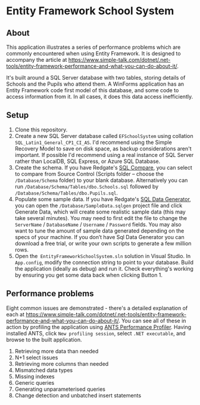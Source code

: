 # Entity Framework School System

## About
This application illustrates a series of performance problems which are commonly encountered when using Entity Framework. It is designed to accompany the article at https://www.simple-talk.com/dotnet/.net-tools/entity-framework-performance-and-what-you-can-do-about-it/.

It's built around a SQL Server database with two tables, storing details of Schools and the Pupils who attend them. A WinForms application has an Entity Framework code first model of this database, and some code to access information from it. In all cases, it does this data access inefficiently.

## Setup
1. Clone this repository.
2. Create a new SQL Server database called `EFSchoolSystem` using collation `SQL_Latin1_General_CP1_CI_AS`. I'd recommend using the Simple Recovery Model to save on disk space, as backup considerations aren't important. If possible I'd recommend using a real instance of SQL Server rather than LocalDB, SQL Express, or Azure SQL Database.
3. Create the schema. If you have Redgate's [SQL Compare](http://www.red-gate.com/products/sql-development/sql-compare/), you can select to compare from Source Control (Scripts folder – choose the `/Database/Schema` folder) to your blank database. Alternatively you can run `/Database/Schema/Tables/dbo.Schools.sql` followed by `/Database/Schema/Tables/dbo.Pupils.sql`.
4. Populate some sample data. If you have Redgate's [SQL Data Generator](http://www.red-gate.com/products/sql-development/sql-data-generator/), you can open the `/Database/SampleData.sqlgen` project file and click Generate Data, which will create some realistic sample data (this may take several minutes). You may need to first edit the file to change the `ServerName` / `DatabaseName` / `Username` / `Password` fields. You may also want to tune the amount of sample data generated depending on the specs of your machine. If you don’t have Sql Data Generator you can download a free trial, or write your own scripts to generate a few million rows.
5. Open the` EntityFrameworkSchoolSystem.sln` solution in Visual Studio. In `App.config`, modify the connection string to point to your database. Build the application (ideally as debug) and run it. Check everything's working by ensuring you get some data back when  clicking Button 1.

## Performance problems
Eight common issues are demonstrated - there's a detailed explanation of each at https://www.simple-talk.com/dotnet/.net-tools/entity-framework-performance-and-what-you-can-do-about-it/. You can see all of these in action by profiling the application using [ANTS Performance Profiler](http://www.red-gate.com/products/dotnet-development/ants-performance-profiler/). Having installed ANTS, click `New profiling session`, select `.NET executable`, and browse to the built application.

1. Retrieving more data than needed
2. N+1 select issues
3. Retrieving more columns than needed
4. Mismatched data types
5. Missing indexes
6. Generic queries
7. Generating unparameterised queries
8. Change detection and unbatched insert statements
